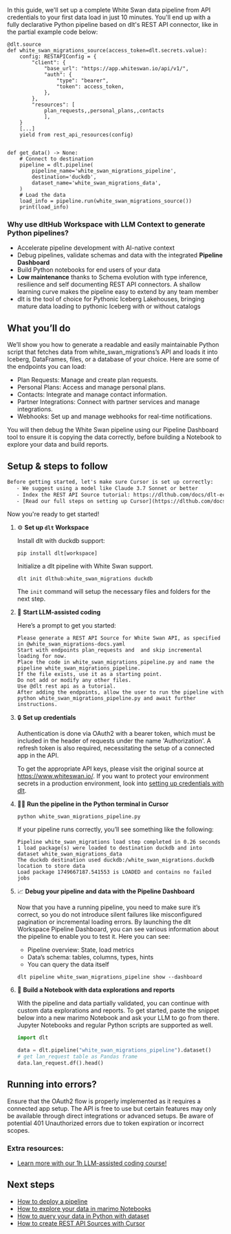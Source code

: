 In this guide, we'll set up a complete White Swan data pipeline from API credentials to your first data load in just 10 minutes. You'll end up with a fully declarative Python pipeline based on dlt's REST API connector, like in the partial example code below:

```python-outcome
@dlt.source
def white_swan_migrations_source(access_token=dlt.secrets.value):
    config: RESTAPIConfig = {
        "client": {
            "base_url": "https://app.whiteswan.io/api/v1/",
            "auth": {
                "type": "bearer",
                "token": access_token,
            },
        },
        "resources": [
            plan_requests,,personal_plans,,contacts
            ],
    }
    [...]
    yield from rest_api_resources(config)


def get_data() -> None:
    # Connect to destination
    pipeline = dlt.pipeline(
        pipeline_name='white_swan_migrations_pipeline',
        destination='duckdb',
        dataset_name='white_swan_migrations_data', 
    )
    # Load the data
    load_info = pipeline.run(white_swan_migrations_source())
    print(load_info) 
```

### Why use dltHub Workspace with LLM Context to generate Python pipelines?

- Accelerate pipeline development with AI-native context
- Debug pipelines, validate schemas and data with the integrated **Pipeline Dashboard**
- Build Python notebooks for end users of your data
- **Low maintenance** thanks to Schema evolution with type inference, resilience and self documenting REST API connectors. A shallow learning curve makes the pipeline easy to extend by any team member
- dlt is the tool of choice for Pythonic Iceberg Lakehouses, bringing mature data loading to pythonic Iceberg with or without catalogs

## What you’ll do

We’ll show you how to generate a readable and easily maintainable Python script that fetches data from white_swan_migrations’s API and loads it into Iceberg, DataFrames, files, or a database of your choice. Here are some of the endpoints you can load:

- Plan Requests: Manage and create plan requests.
- Personal Plans: Access and manage personal plans.
- Contacts: Integrate and manage contact information.
- Partner Integrations: Connect with partner services and manage integrations.
- Webhooks: Set up and manage webhooks for real-time notifications.

You will then debug the White Swan pipeline using our Pipeline Dashboard tool to ensure it is copying the data correctly, before building a Notebook to explore your data and build reports.

## Setup & steps to follow

```default
Before getting started, let's make sure Cursor is set up correctly:
   - We suggest using a model like Claude 3.7 Sonnet or better
   - Index the REST API Source tutorial: https://dlthub.com/docs/dlt-ecosystem/verified-sources/rest_api/ and add it to context as **@dlt rest api**
   - [Read our full steps on setting up Cursor](https://dlthub.com/docs/dlt-ecosystem/llm-tooling/cursor-restapi#23-configuring-cursor-with-documentation)
```

Now you're ready to get started!

1. ⚙️ **Set up `dlt` Workspace**
    
    Install dlt with duckdb support:
    ```shell
    pip install dlt[workspace]
    ```

    Initialize a dlt pipeline with White Swan support.
    ```shell
    dlt init dlthub:white_swan_migrations duckdb
    ```

    The `init` command will setup the necessary files and folders for the next step.
    
2. 🤠 **Start LLM-assisted coding**
    
    Here’s a prompt to get you started:
    
    ```prompt
    Please generate a REST API Source for White Swan API, as specified in @white_swan_migrations-docs.yaml 
    Start with endpoints plan_requests and  and skip incremental loading for now. 
    Place the code in white_swan_migrations_pipeline.py and name the pipeline white_swan_migrations_pipeline. 
    If the file exists, use it as a starting point. 
    Do not add or modify any other files. 
    Use @dlt rest api as a tutorial. 
    After adding the endpoints, allow the user to run the pipeline with python white_swan_migrations_pipeline.py and await further instructions.
    ```

    
3. 🔒 **Set up credentials** 
    
    Authentication is done via OAuth2 with a bearer token, which must be included in the header of requests under the name 'Authorization'. A refresh token is also required, necessitating the setup of a connected app in the API.
    
    To get the appropriate API keys, please visit the original source at https://www.whiteswan.io/.
    If you want to protect your environment secrets in a production environment, look into [setting up credentials with dlt](https://dlthub.com/docs/walkthroughs/add_credentials).
    
4. 🏃‍♀️ **Run the pipeline in the Python terminal in Cursor**
    
    ```shell
    python white_swan_migrations_pipeline.py
    ```
    
    If your pipeline runs correctly, you’ll see something like the following:
    
    ```shell
    Pipeline white_swan_migrations load step completed in 0.26 seconds
    1 load package(s) were loaded to destination duckdb and into dataset white_swan_migrations_data
    The duckdb destination used duckdb:/white_swan_migrations.duckdb location to store data
    Load package 1749667187.541553 is LOADED and contains no failed jobs
    ```
    
5. 📈 **Debug your pipeline and data with the Pipeline Dashboard**

    Now that you have a running pipeline, you need to make sure it’s correct, so you do not introduce silent failures like misconfigured pagination or incremental loading errors. By launching the dlt Workspace Pipeline Dashboard, you can see various information about the pipeline to enable you to test it. Here you can see:
    - Pipeline overview: State, load metrics
    - Data’s schema: tables, columns, types, hints
    - You can query the data itself
    
    ```shell
    dlt pipeline white_swan_migrations_pipeline show --dashboard
    ```
    
6. 🐍 **Build a Notebook with data explorations and reports**

    With the pipeline and data partially validated, you can continue with custom data explorations and reports. To get started, paste the snippet below into a new marimo Notebook and ask your LLM to go from there. Jupyter Notebooks and regular Python scripts are supported as well.

    
    ```python
    import dlt

   data = dlt.pipeline("white_swan_migrations_pipeline").dataset()
   # get lan_request table as Pandas frame
   data.lan_request.df().head()
    ```

## Running into errors?

Ensure that the OAuth2 flow is properly implemented as it requires a connected app setup. The API is free to use but certain features may only be available through direct integrations or advanced setups. Be aware of potential 401 Unauthorized errors due to token expiration or incorrect scopes.

### Extra resources:

- [Learn more with our 1h LLM-assisted coding course!](https://www.youtube.com/watch?v=GGid70rnJuM)

## Next steps

- [How to deploy a pipeline](https://dlthub.com/docs/walkthroughs/deploy-a-pipeline)
- [How to explore your data in marimo Notebooks](https://dlthub.com/docs/general-usage/dataset-access/marimo)
- [How to query your data in Python with dataset](https://dlthub.com/docs/general-usage/dataset-access/dataset)
- [How to create REST API Sources with Cursor](https://dlthub.com/docs/dlt-ecosystem/llm-tooling/cursor-restapi)